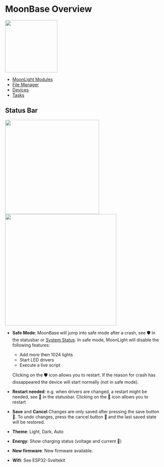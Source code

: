 # MoonBase Overview

<img width="170" src="https://github.com/user-attachments/assets/87ed3c78-7a4e-4331-b453-47762cce64fa" />

* [MoonLight Modules](https://moonmodules.org/MoonLight/develop/modules/)
* [File Manager](https://moonmodules.org/MoonLight/moonbase/filemanager/)
* [Devices](https://moonmodules.org/MoonLight/moonbase/module/devices/)
* [Tasks](https://moonmodules.org/MoonLight/moonbase/module/tasks/)

## Status Bar

<img width="306" src="https://github.com/user-attachments/assets/5568bcdf-8d12-430e-9801-3c851f4204b5" />
<img width="362" src="https://github.com/user-attachments/assets/2379c5c4-0b85-4810-aac3-d4e6c650a12b" />

* **Safe Mode**: MoonBase will jump into safe mode after a crash, see 🛡️ in the statusbar or [System Status](https://moonmodules.org/MoonLight/system/status/). In safe mode, MoonLight will disable the following features:
    * Add more then 1024 lights
    * Start LED drivers
    * Execute a live script

    Clicking on the 🛡️ icon allows you to restart. If the reason for crash has dissappeared the device will start normally (not in safe mode).

* **Restart needed**: e.g. when drivers are changed, a restart might be needed, see 🔄 in the statusbar. Clicking on the 🔄 icon allows you to restart

* **Save** and **Cancel** Changes are only saved after pressing the save button 💾. To undo changes, press the cancel button 🚫 and the last saved state will be restored.

* **Theme**: Light, Dark, Auto

* **Energy**: Show charging status (voltage and current 🚧)

* **New firmware**: New firmware available.
  
* **Wifi**: See ESP32-Sveltekit

